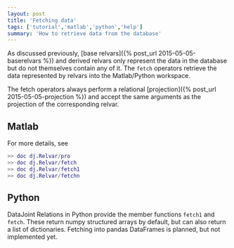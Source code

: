 ```yaml
---
layout: post
title: 'Fetching data'
tags: ['tutorial','matlab','python','help']
summary: 'How to retrieve data from the database'
---
```


As discussed previously, [base relvars]({% post_url 2015-05-05-baserelvars %}) and derived relvars only represent the data in the database but do not themselves contain any of it. The `fetch` operators retrieve the data represented by relvars into the Matlab/Python workspace.

The fetch operators always perform a relational [projection]({% post_url 2015-05-05-projection %}) and accept the same arguments as the projection of the corresponding relvar.

## Matlab

For more details, see 

``` matlab
>> doc dj.Relvar/pro
>> doc dj.Relvar/fetch
>> doc dj.Relvar/fetch1
>> doc dj.Relvar/fetchn
```

## Python

DataJoint Relations in Python provide the member functions `fetch1` and `fetch`. These return numpy structured arrays by default, but can also return a list of dictionaries. Fetching into pandas DataFrames is planned, but not implemented yet. 